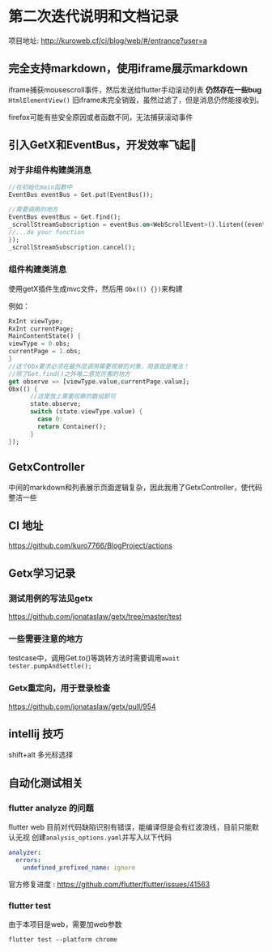 # 第二次迭代说明和文档记录
项目地址: http://kuroweb.cf/ci/blog/web/#/entrance?user=a

## 完全支持markdown，使用iframe展示markdown
iframe捕获mousescroll事件，然后发送给flutter手动滚动列表
**仍然存在一些bug**
```HtmlElementView()``` 旧iframe未完全销毁，虽然过滤了，但是消息仍然能接收到。

firefox可能有些安全原因或者函数不同，无法捕获滚动事件
## 引入GetX和EventBus，开发效率飞起🚀
### 对于非组件构建类消息
```dart
//在初始化main函数中
EventBus eventBus = Get.put(EventBus());

//需要调用的地方
EventBus eventBus = Get.find();
_scrollStreamSubscription = eventBus.on<WebScrollEvent>().listen((event) {
//...do your function
});
_scrollStreamSubscription.cancel();
```
### 组件构建类消息
使用getX插件生成mvc文件，然后用
```Obx(() {})```来构建

例如：

```dart
RxInt viewType;
RxInt currentPage;
MainContentState() {
viewType = 0.obs;
currentPage = 1.obs;
}
//这个Obx要求必须在最外层调用需要观察的对象，简直就是魔法！
//除了Get.find()之外唯二感觉厉害的地方
get observe => [viewType.value,currentPage.value];
Obx(() {
      //这里放上需要观察的数组即可
      state.observe;
      switch (state.viewType.value) {
        case 0:
        return Container();      
      }
});
```

## GetxController
中间的markdown和列表展示页面逻辑复杂，因此我用了GetxController，使代码整洁一些


## CI 地址
https://github.com/kuro7766/BlogProject/actions
## Getx学习记录
### 测试用例的写法见getx
https://github.com/jonataslaw/getx/tree/master/test

### 一些需要注意的地方
testcase中，调用Get.to()等跳转方法时需要调用```await tester.pumpAndSettle();```
### Getx重定向，用于登录检查
https://github.com/jonataslaw/getx/pull/954

## intellij 技巧
shift+alt 多光标选择
## 自动化测试相关
### flutter analyze 的问题
flutter web 目前对代码缺陷识别有错误，能编译但是会有红波浪线，目前只能默认无视
创建```analysis_options.yaml```并写入以下代码
```yaml
analyzer:
  errors:
    undefined_prefixed_name: ignore
```
官方修复进度 : https://github.com/flutter/flutter/issues/41563
### flutter test
由于本项目是web，需要加web参数

```flutter test --platform chrome```